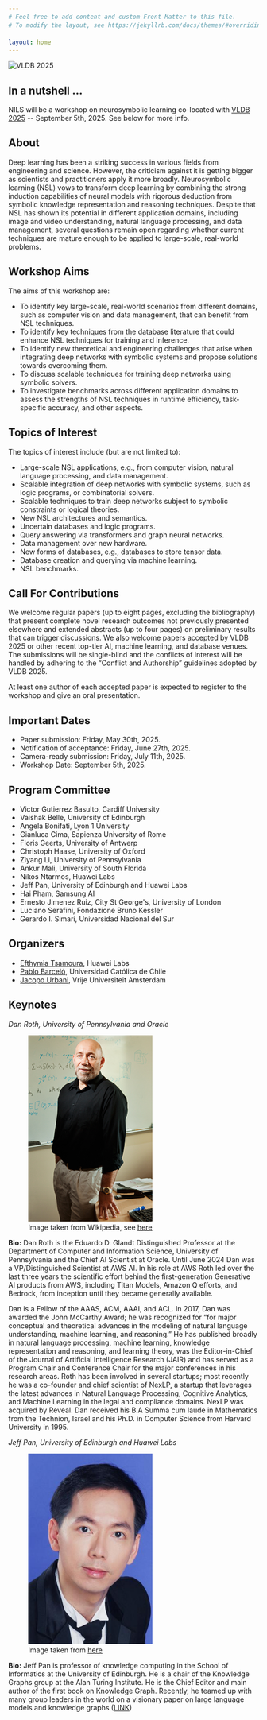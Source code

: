 ```yaml
---
# Feel free to add content and custom Front Matter to this file.
# To modify the layout, see https://jekyllrb.com/docs/themes/#overriding-theme-defaults

layout: home
---
```


![VLDB 2025](https://vldb.org/2025/img/vldb2025_logo_simple.png)

## In a nutshell ...

NILS will be a workshop on neurosymbolic learning co-located with [VLDB 2025](https://vldb.org/2025/) -- September 5th, 2025. See below for more info.

## About

Deep learning has been a striking success in various fields from engineering and science. However, the criticism against it is getting bigger as scientists and practitioners apply it more broadly. Neurosymbolic learning (NSL) vows to transform deep learning by combining the strong induction capabilities of neural models with rigorous deduction from symbolic knowledge representation and reasoning techniques. Despite that NSL has shown its potential in different application domains, including image and video understanding, natural language processing, and data management, several questions remain open regarding whether current techniques are mature enough to be applied to large-scale, real-world problems. 

## Workshop Aims

The aims of this workshop are:
- To identify key large-scale, real-world scenarios from different domains, such as computer vision and data management, that can benefit from NSL techniques. 
- To identify key techniques from the database literature that could enhance NSL techniques for training and inference.  
- To identify new theoretical and engineering challenges that arise when integrating deep networks with symbolic systems and propose solutions towards overcoming them. 
- To discuss scalable techniques for training deep networks using symbolic solvers. 
- To investigate benchmarks across different application domains to assess the strengths of NSL techniques in runtime efficiency, task-specific accuracy, and other aspects.

## Topics of Interest

The topics of interest include (but are not limited to):
- Large-scale NSL applications, e.g., from computer vision, natural language processing, and data management.
- Scalable integration of deep networks with symbolic systems, such as logic programs, or combinatorial solvers.
- Scalable techniques to train deep networks subject to symbolic constraints or logical theories.
- New NSL architectures and semantics.
- Uncertain databases and logic programs.
- Query answering via transformers and graph neural networks.
- Data management over new hardware.
- New forms of databases, e.g., databases to store tensor data.
- Database creation and querying via machine learning.
- NSL benchmarks.

## Call For Contributions

We welcome regular papers (up to eight pages, excluding the bibliography) that present complete novel research outcomes not previously presented elsewhere and extended abstracts (up to four pages) on preliminary results that can trigger discussions. We also welcome papers accepted by VLDB 2025 or other recent top-tier AI, machine learning, and database venues. The submissions will be single-blind and the conflicts of interest will be handled by adhering to the “Conflict and Authorship” guidelines adopted by VLDB 2025.

At least one author of each accepted paper is expected to register to the workshop and give an oral presentation.


## Important Dates

- Paper submission: Friday, May 30th, 2025.
- Notification of acceptance: Friday, June 27th, 2025.
- Camera-ready submission: Friday, July 11th, 2025.
- Workshop Date: September 5th, 2025.

## Program Committee

- Victor Gutierrez Basulto, Cardiff University
- Vaishak Belle, University of Edinburgh
- Angela Bonifati, Lyon 1 University
- Gianluca Cima, Sapienza University of Rome
- Floris Geerts, University of Antwerp
- Christoph Haase, University of Oxford
- Ziyang Li, University of Pennsylvania
- Ankur Mali, University of South Florida
- Nikos Ntarmos, Huawei Labs
- Jeff Pan, University of Edinburgh and Huawei Labs
- Hai Pham, Samsung AI
- Ernesto Jimenez Ruiz, City St George's, University of London
- Luciano Serafini, Fondazione Bruno Kessler
- Gerardo I. Simari, Universidad Nacional del Sur

## Organizers

- [Efthymia Tsamoura](), Huawei Labs
- [Pablo Barceló](https://pbarcelo.ing.uc.cl/), Universidad Católica de Chile
- [Jacopo Urbani](https://www.jacopourbani.it), Vrije Universiteit Amsterdam

## Keynotes

<i>Dan Roth, University of Pennsylvania and Oracle</i>

<figure class="image">
<img src="assets/Roth_dan.jpg" alt="Dan Roth" width=250>
  <figcaption>Image taken from Wikipedia, see <a href="https://commons.wikimedia.org/wiki/File:Roth_dan-057(web).jpg)">here</a></figcaption>
</figure>

<strong>Bio:</strong> Dan Roth is the Eduardo D. Glandt Distinguished Professor at the Department of Computer and Information Science, University of Pennsylvania and the Chief AI Scientist at Oracle. Until June 2024 Dan was a VP/Distinguished Scientist at AWS AI. In his role at AWS Roth led over the last three years the scientific effort behind the first-generation Generative AI products from AWS, including Titan Models, Amazon Q efforts, and Bedrock, from inception until they became generally available. 

Dan is a Fellow of the AAAS, ACM, AAAI, and ACL. In 2017, Dan was awarded the John 
McCarthy Award; he was recognized for “for major conceptual and theoretical advances in the modeling of natural language understanding, machine learning, and reasoning.” He has published broadly in natural language processing, machine learning, knowledge representation and reasoning, and learning theory, was the Editor-in-Chief of the Journal of Artificial Intelligence Research (JAIR) and has served as a Program Chair and Conference Chair for the major conferences in his research areas. Roth has been involved in several startups; most recently he was a co-founder and chief scientist of NexLP, a startup that leverages the latest advances in Natural Language Processing, Cognitive Analytics, and Machine Learning in the legal and compliance domains. NexLP was acquired by Reveal. Dan received his B.A Summa cum laude in Mathematics from the Technion, Israel and his Ph.D. in Computer Science from Harvard University in 1995.

<i>Jeff Pan, University of Edinburgh and Huawei Labs</i>

<figure class="image">
<img src="assets/Jeff_Pan.jpg" alt="Jeff Pan" width=250>
  <figcaption>Image taken from <a href="https://knowledge-representation.org/j.z.pan/">here</a></figcaption>
</figure>

<strong>Bio:</strong> Jeff Pan is professor of knowledge computing in the School of Informatics at the University of Edinburgh. He is a chair of the Knowledge Graphs group at the Alan Turing Institute. He is the Chief Editor and main author of the first book on Knowledge Graph. Recently, he teamed up with many group leaders in the world on a visionary paper on large language models and knowledge graphs ([LINK](https://drops.dagstuhl.de/storage/08tgdk/tgdk-vol001/tgdk-vol001-issue001/TGDK.1.1.2/TGDK.1.1.2.pdf))
